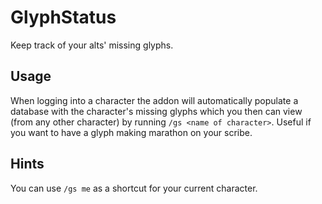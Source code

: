 # GlyphStatus

Keep track of your alts' missing glyphs.

## Usage

When logging into a character the addon will automatically populate a database
with the character's missing glyphs which you then can view (from any other
character) by running `/gs <name of character>`. Useful if you want to have a
glyph making marathon on your scribe.

## Hints

You can use `/gs me` as a shortcut for your current character.

